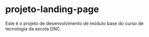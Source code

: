 # projeto-landing-page
Este é o projeto de desenvolvimento de módulo base do curso de tecnologia da escola DNC.
